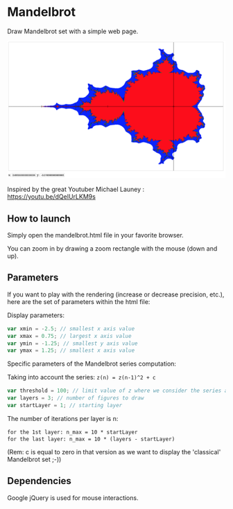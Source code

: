 # Mandelbrot
Draw Mandelbrot set with a simple web page.

![Mandelbrot](mandelbrot.png "Mandelbrot")

Inspired by the great Youtuber Michael Launey : https://youtu.be/dQeIUrLKM9s

## How to launch
Simply open the mandelbrot.html file in your favorite browser.

You can zoom in by drawing a zoom rectangle with the mouse (down and up).

## Parameters
If you want to play with the rendering (increase or decrease precision, etc.), here are the set of parameters within the html file:

Display parameters:
```javascript
var xmin = -2.5; // smallest x axis value
var xmax = 0.75; // largest x axis value
var ymin = -1.25; // smallest y axis value
var ymax = 1.25; // smallest x axis value
```

Specific parameters of the Mandelbrot series computation:

Taking into account the series:
``
z(n) = z(n-1)^2 + c
``

```javascript
var threshold = 100; // limit value of z where we consider the series as divergent
var layers = 3; // number of figures to draw
var startLayer = 1; // starting layer
```

The number of iterations per layer is n: 
```
for the 1st layer: n_max = 10 * startLayer
for the last layer: n_max = 10 * (layers - startLayer)
```

(Rem: c is equal to zero in that version as we want to display the 'classical' Mandelbrot set ;-))

## Dependencies
Google jQuery is used for mouse interactions.
